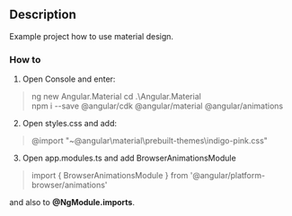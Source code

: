 ## Description

Example project how to use material design.

### How to

1. Open Console and enter: 

> ng new Angular.Material
> cd .\Angular.Material\
> npm i --save @angular/cdk @angular/material @angular/animations

2. Open styles.css and add: 

> @import "~@angular\\material\\prebuilt-themes\\indigo-pink.css" 

3. Open app.modules.ts and add BrowserAnimationsModule

> import { BrowserAnimationsModule } from '@angular/platform-browser/animations'

and also to __@NgModule.imports__.

